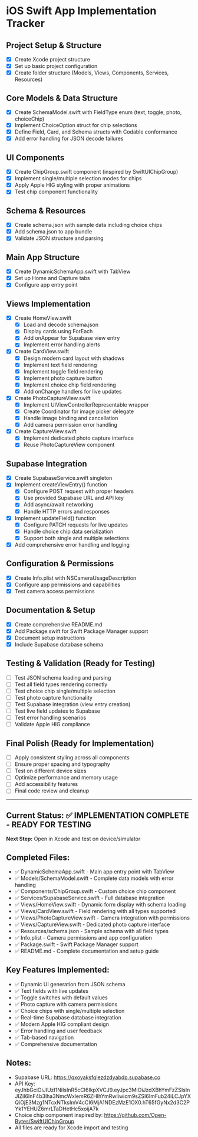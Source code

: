 # iOS Swift App Implementation Tracker

## Project Setup & Structure
- [x] Create Xcode project structure
- [x] Set up basic project configuration
- [x] Create folder structure (Models, Views, Components, Services, Resources)

## Core Models & Data Structure
- [x] Create SchemaModel.swift with FieldType enum (text, toggle, photo, choiceChip)
- [x] Implement ChoiceOption struct for chip selections
- [x] Define Field, Card, and Schema structs with Codable conformance
- [x] Add error handling for JSON decode failures

## UI Components
- [x] Create ChipGroup.swift component (inspired by SwiftUIChipGroup)
- [x] Implement single/multiple selection modes for chips
- [x] Apply Apple HIG styling with proper animations
- [x] Test chip component functionality

## Schema & Resources
- [x] Create schema.json with sample data including choice chips
- [x] Add schema.json to app bundle
- [x] Validate JSON structure and parsing

## Main App Structure
- [x] Create DynamicSchemaApp.swift with TabView
- [x] Set up Home and Capture tabs
- [x] Configure app entry point

## Views Implementation
- [x] Create HomeView.swift
  - [x] Load and decode schema.json
  - [x] Display cards using ForEach
  - [x] Add onAppear for Supabase view entry
  - [x] Implement error handling alerts
- [x] Create CardView.swift
  - [x] Design modern card layout with shadows
  - [x] Implement text field rendering
  - [x] Implement toggle field rendering
  - [x] Implement photo capture button
  - [x] Implement choice chip field rendering
  - [x] Add onChange handlers for live updates
- [x] Create PhotoCaptureView.swift
  - [x] Implement UIViewControllerRepresentable wrapper
  - [x] Create Coordinator for image picker delegate
  - [x] Handle image binding and cancellation
  - [x] Add camera permission error handling
- [x] Create CaptureView.swift
  - [x] Implement dedicated photo capture interface
  - [x] Reuse PhotoCaptureView component

## Supabase Integration
- [x] Create SupabaseService.swift singleton
- [x] Implement createViewEntry() function
  - [x] Configure POST request with proper headers
  - [x] Use provided Supabase URL and API key
  - [x] Add async/await networking
  - [x] Handle HTTP errors and responses
- [x] Implement updateField() function
  - [x] Configure PATCH requests for live updates
  - [x] Handle choice chip data serialization
  - [x] Support both single and multiple selections
- [x] Add comprehensive error handling and logging

## Configuration & Permissions
- [x] Create Info.plist with NSCameraUsageDescription
- [x] Configure app permissions and capabilities
- [x] Test camera access permissions

## Documentation & Setup
- [x] Create comprehensive README.md
- [x] Add Package.swift for Swift Package Manager support
- [x] Document setup instructions
- [x] Include Supabase database schema

## Testing & Validation (Ready for Testing)
- [ ] Test JSON schema loading and parsing
- [ ] Test all field types rendering correctly
- [ ] Test choice chip single/multiple selection
- [ ] Test photo capture functionality
- [ ] Test Supabase integration (view entry creation)
- [ ] Test live field updates to Supabase
- [ ] Test error handling scenarios
- [ ] Validate Apple HIG compliance

## Final Polish (Ready for Implementation)
- [ ] Apply consistent styling across all components
- [ ] Ensure proper spacing and typography
- [ ] Test on different device sizes
- [ ] Optimize performance and memory usage
- [ ] Add accessibility features
- [ ] Final code review and cleanup

---

## Current Status: ✅ IMPLEMENTATION COMPLETE - READY FOR TESTING
**Next Step:** Open in Xcode and test on device/simulator

## Completed Files:
- ✅ DynamicSchemaApp.swift - Main app entry point with TabView
- ✅ Models/SchemaModel.swift - Complete data models with error handling
- ✅ Components/ChipGroup.swift - Custom choice chip component
- ✅ Services/SupabaseService.swift - Full database integration
- ✅ Views/HomeView.swift - Dynamic form display with schema loading
- ✅ Views/CardView.swift - Field rendering with all types supported
- ✅ Views/PhotoCaptureView.swift - Camera integration with permissions
- ✅ Views/CaptureView.swift - Dedicated photo capture interface
- ✅ Resources/schema.json - Sample schema with all field types
- ✅ Info.plist - Camera permissions and app configuration
- ✅ Package.swift - Swift Package Manager support
- ✅ README.md - Complete documentation and setup guide

## Key Features Implemented:
- ✅ Dynamic UI generation from JSON schema
- ✅ Text fields with live updates
- ✅ Toggle switches with default values
- ✅ Photo capture with camera permissions
- ✅ Choice chips with single/multiple selection
- ✅ Real-time Supabase database integration
- ✅ Modern Apple HIG compliant design
- ✅ Error handling and user feedback
- ✅ Tab-based navigation
- ✅ Comprehensive documentation

## Notes:
- Supabase URL: https://qxoyaksfqlezdzdyabdp.supabase.co
- API Key: eyJhbGciOiJIUzI1NiIsInR5cCI6IkpXVCJ9.eyJpc3MiOiJzdXBhYmFzZSIsInJlZiI6InF4b3lha3NmcWxlemR6ZHlhYmRwIiwicm9sZSI6ImFub24iLCJpYXQiOjE3Mzg1NTcxNTksImV4cCI6MjA1NDEzMzE1OX0.hT65fGyNx2d3C2PYk1YEHUZ6mrLTaDHetHc5xoijA7k
- Choice chip component inspired by: https://github.com/Open-Bytes/SwiftUIChipGroup
- All files are ready for Xcode import and testing
